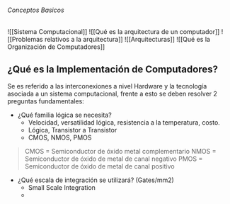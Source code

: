 ###### Conceptos Basicos
![[Sistema Computacional]]
![[Qué es la arquitectura de un computador]]
![[Problemas relativos a la arquitectura]]
![[Arquitecturas]]
![[Qué es la Organización de Computadores]]

## ¿Qué es la Implementación de Computadores?
Se es referido a las interconexiones a nivel Hardware y la tecnología asociada a un sistema computacional, frente a esto se deben resolver 2 preguntas fundamentales:

- ¿Qué familia lógica se necesita?
	- Velocidad, versatilidad lógica, resistencia a la temperatura, costo.
	- Lógica, Transistor a Transistor
	- CMOS, NMOS, PMOS

> CMOS = Semiconductor de óxido metal complementario
> NMOS = Semiconductor de óxido de metal de canal negativo
> PMOS = Semiconductor de óxido de metal de canal positivo

- ¿Qué escala de integración se utilizará? (Gates/mm2)
	- Small Scale Integration
	- 